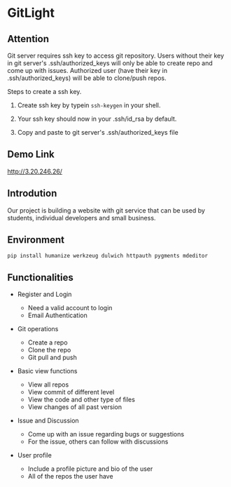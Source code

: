 # GitLight

## Attention

Git server requires ssh key to access git repository. Users without their key in git server's .ssh/authorized_keys will only be able to create repo and come up with issues. Authorized user (have their key in .ssh/authorized_keys) will be able to clone/push repos.

Steps to create a ssh key.

1. Create ssh key by typein `ssh-keygen` in your shell.

2. Your ssh key should now in your .ssh/id_rsa by default.

3. Copy and paste to git server's .ssh/authorized_keys file

## Demo Link

http://3.20.246.26/

## Introdution

Our project is building a website with git service that can be used by students, individual developers and small business. 

## Environment

`pip install humanize werkzeug dulwich httpauth pygments mdeditor `

## Functionalities

* Register and Login
	* Need a valid account to login
	* Email Authentication

* Git operations
	* Create a repo
	* Clone the repo
	* Git pull and push

* Basic view functions
	* View all repos
	* View commit of different level
	* View the code and other type of files
	* View changes of all past version

* Issue and Discussion
	* Come up with an issue regarding bugs or suggestions
	* For the issue, others can follow with discussions

* User profile
	* Include a profile picture and bio of the user
	* All of the repos the user have
